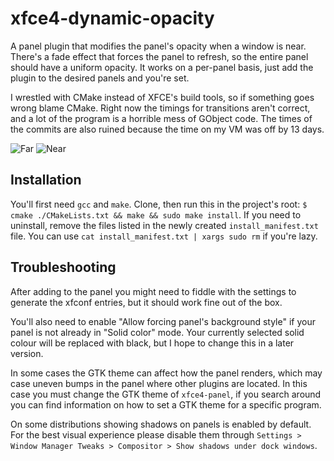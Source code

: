 # xfce4-dynamic-opacity
A panel plugin that modifies the panel's opacity when a window is near. There's a fade effect that forces the panel to refresh, so the entire panel should have a uniform opacity. It works on a per-panel basis, just add the plugin to the desired panels and you're set.

I wrestled with CMake instead of XFCE's build tools, so if something goes wrong blame CMake. Right now the timings for transitions aren't correct, and a lot of the program is a horrible mess of GObject code. The times of the commits are also ruined because the time on my VM was off by 13 days.

![Far](https://raw.githubusercontent.com/mhgar/xfce4-dynamic-opacity/master/1.png) ![Near](https://raw.githubusercontent.com/mhgar/xfce4-dynamic-opacity/master/2.png)

## Installation
You'll first need ``gcc`` and ``make``. Clone, then run this in the project's root:
``$ cmake ./CMakeLists.txt && make && sudo make install``. If you need to uninstall, remove the files listed in the newly created ``install_manifest.txt`` file. You can use ``cat install_manifest.txt | xargs sudo rm`` if you're lazy.

## Troubleshooting
After adding to the panel you might need to fiddle with the settings to generate the xfconf entries, but it should work fine out of the box. 

You'll also need to enable "Allow forcing panel's background style" if your panel is not already in "Solid color" mode. Your currently selected solid colour will be replaced with black, but I hope to change this in a later version. 

In some cases the GTK theme can affect how the panel renders, which may case uneven bumps in the panel where other plugins are located. In this case you must change the GTK theme of ``xfce4-panel``, if you search around you can find information on how to set a GTK theme for a specific program. 

On some distributions showing shadows on panels is enabled by default. For the best visual experience please disable them through ``Settings > Window Manager Tweaks > Compositor > Show shadows under dock windows``.
